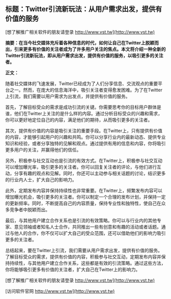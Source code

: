 ## **标题：Twitter引流新玩法：从用户需求出发，提供有价值的服务**

[想了解推广相关软件的朋友请登录 http://www.vst.tw](http://www.vst.tw)

**摘要：在当今社交媒体充斥着各种信息的时代，如何让自己在Twitter上脱颖而出，引来更多有价值的关注者成为了许多用户关注的焦点。本文将介绍一种全新的Twitter引流新玩法，即从用户需求出发，提供有价值的服务，以吸引更多的关注者。**

**正文：**

随着社交媒体的飞速发展，Twitter已经成为了人们分享信息、交流观点的重要平台之一。然而，在庞大的信息海洋中，吸引关注者变得愈发困难。为了在Twitter上引流，我们需要以用户需求为出发点，并提供有价值的服务。

首先，了解目标受众的需求是成功引流的关键。你需要思考你的目标用户群体是谁，他们在Twitter上关注的是什么样的内容。通过分析目标受众的兴趣和需求，你可以更好地定位自己的内容，满足他们的期待，从而吸引更多的关注者。

其次，提供有价值的内容是吸引关注的重要手段。在Twitter上，只有提供有价值的内容，才能够引起用户的兴趣和共鸣。你可以分享行业内的最新动态、提供专业知识和经验，或者分享独特的见解和观点。通过提供有用的信息和内容，你将吸引更多用户的关注，并赢得他们的信任。

另外，积极参与社交互动也是引流的有效方式。在Twitter上，积极参与社交互动可以增加曝光率，吸引更多的关注者。你可以回复关注者的评论，与他们进行互动，分享有趣的观点和见解。同时，你还可以主动参与相关话题的讨论，结识更多的行业内人士，扩大自己的影响力。

此外，定期发布内容并保持持续性也非常重要。在Twitter上，频繁发布内容可以增加曝光机会，吸引更多的关注者。你可以制定一个合理的发布计划，并保持一定的更新频率。同时，不断提高自己的内容质量，保持专业性和独特性，使自己在众多竞争者中脱颖而出。

最后，与其他用户建立合作关系也是引流的有效策略。你可以与行业内的其他专家、意见领袖或者知名人士合作，共同推出一些有创意和有趣的活动或者话题。通过与他人的合作，你不仅可以扩大自己的受众范围，还可以借助他们的影响力吸引更多的关注者。

总结起来，要在Twitter上引流，我们需要从用户需求出发，提供有价值的服务。了解目标受众的需求，提供有价值的内容，积极参与社交互动，定期发布内容并保持持续性，与其他用户建立合作关系，这些都是有效的引流策略。通过这些方法，你将能够吸引更多有价值的关注者，扩大自己在Twitter上的影响力。

[想了解推广相关软件的朋友请登录 http://www.vst.tw](http://www.vst.tw)


[访问软件官网 http://www.vst.tw](http://www.vst.tw)
